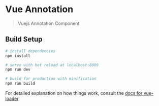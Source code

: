 # Vue Annotation

> Vuejs Annotation Component

## Build Setup

``` bash
# install dependencies
npm install

# serve with hot reload at localhost:8889
npm run dev

# build for production with minification
npm run build
```

For detailed explanation on how things work, consult the [docs for vue-loader](http://vuejs.github.io/vue-loader).

